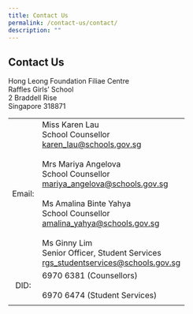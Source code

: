 ```yaml
---
title: Contact Us
permalink: /contact-us/contact/
description: ""
---
```

## Contact Us

Hong Leong Foundation Filiae Centre<br>
Raffles Girls’ School<br>
2 Braddell Rise<br>
Singapore 318871

|   |   |
|:-:|---|
| Email:  | Miss Karen Lau  <br>School Counsellor  <br>[karen\_lau@schools.gov.sg](mailto:karen_lau@schools.gov.sg)<br><br>Mrs Mariya Angelova<br>School Counsellor<br>[mariya\_angelova@schools.gov.sg](mailto:mariya_angelova@schools.gov.sg)<br><br>Ms Amalina Binte Yahya<br>School Counsellor<br>[amalina\_yahya@schools.gov.sg](mailto:amalina_yahya@schools.gov.sg)<br><br>Ms Ginny Lim<br>Senior Officer, Student Services<br>[rgs\_studentservices@schools.gov.sg](mailto:rgs_studentservices@schools.gov.sg)  |
| DID:  | 6970 6381 (Counsellors)<br><br>6970 6474 (Student Services)  |
|   |   |
